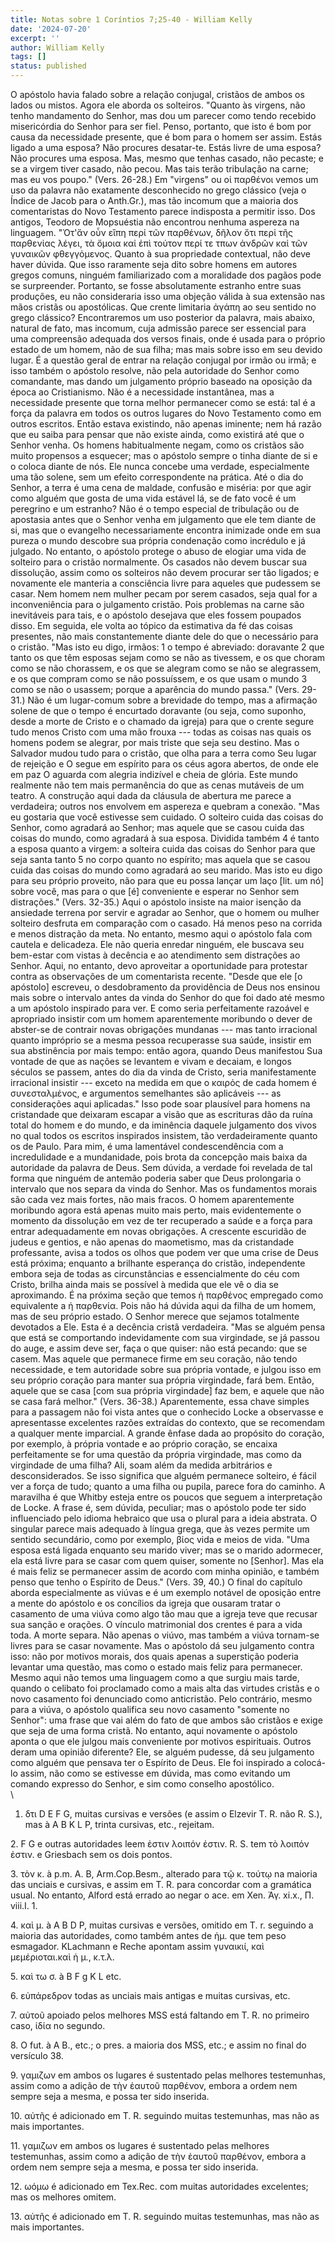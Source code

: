 ```yaml
---
title: Notas sobre 1 Coríntios 7;25-40 - William Kelly
date: '2024-07-20'
excerpt: ''
author: William Kelly
tags: []
status: published
---
```

O apóstolo havia falado sobre a relação conjugal, cristãos de ambos os
lados ou mistos. Agora ele aborda os solteiros. \"Quanto às virgens, não
tenho mandamento do Senhor, mas dou um parecer como tendo recebido
misericórdia do Senhor para ser fiel. Penso, portanto, que isto é bom
por causa da necessidade presente, que é bom para o homem ser assim.
Estás ligado a uma esposa? Não procures desatar-te. Estás livre de uma
esposa? Não procures uma esposa. Mas, mesmo que tenhas casado, não
pecaste; e se a virgem tiver casado, não pecou. Mas tais terão
tribulação na carne; mas eu vos poupo.\" (Vers. 26-28.) Em \"virgens\"
ou οἰ παρθένοι vemos um uso da palavra não exatamente desconhecido no
grego clássico (veja o Índice de Jacob para o Anth.Gr.), mas tão incomum
que a maioria dos comentaristas do Novo Testamento parece indisposta a
permitir isso. Dos antigos, Teodoro de Mopsuéstia não encontrou nenhuma
aspereza na linguagem. \"Ὁτ'ἅν οὖν εἳπη περἰ τῶν παρθένων, δῆλον ὄτι
περἰ τῆς παρθενἰας λέγει, τὰ ὄμοια καἰ ἐπὶ τούτον περί τε τπων ἀνδρῶν
καἰ τῶν γυναικῶν φθεγγὀμενος. Quanto à sua propriedade contextual, não
deve haver dúvida. Que isso raramente seja dito sobre homens em autores
gregos comuns, ninguém familiarizado com a moralidade dos pagãos pode se
surpreender. Portanto, se fosse absolutamente estranho entre suas
produções, eu não consideraria isso uma objeção válida à sua extensão
nas mãos cristãs ou apostólicas. Que crente limitaria ἀγάπη ao seu
sentido no grego clássico? Encontraremos um uso posterior da palavra,
mais abaixo, natural de fato, mas incomum, cuja admissão parece ser
essencial para uma compreensão adequada dos versos finais, onde é usada
para o próprio estado de um homem, não de sua filha; mas mais sobre isso
em seu devido lugar. É a questão geral de entrar na relação conjugal por
irmão ou irmã; e isso também o apóstolo resolve, não pela autoridade do
Senhor como comandante, mas dando um julgamento próprio baseado na
oposição da época ao Cristianismo. Não é a necessidade instantânea, mas
a necessidade presente que torna melhor permanecer como se está: tal é a
força da palavra em todos os outros lugares do Novo Testamento como em
outros escritos. Então estava existindo, não apenas iminente; nem há
razão que eu saiba para pensar que não existe ainda, como existirá até
que o Senhor venha. Os homens habitualmente negam, como os cristãos são
muito propensos a esquecer; mas o apóstolo sempre o tinha diante de si e
o coloca diante de nós. Ele nunca concebe uma verdade, especialmente uma
tão solene, sem um efeito correspondente na prática. Até o dia do
Senhor, a terra é uma cena de maldade, confusão e miséria: por que agir
como alguém que gosta de uma vida estável lá, se de fato você é um
peregrino e um estranho? Não é o tempo especial de tribulação ou de
apostasia antes que o Senhor venha em julgamento que ele tem diante de
si, mas que o evangelho necessariamente encontra inimizade onde em sua
pureza o mundo descobre sua própria condenação como incrédulo e já
julgado. No entanto, o apóstolo protege o abuso de elogiar uma vida de
solteiro para o cristão normalmente. Os casados não devem buscar sua
dissolução, assim como os solteiros não devem procurar ser tão ligados;
e novamente ele manteria a consciência livre para aqueles que pudessem
se casar. Nem homem nem mulher pecam por serem casados, seja qual for a
inconveniência para o julgamento cristão. Pois problemas na carne são
inevitáveis para tais, e o apóstolo desejava que eles fossem poupados
disso. Em seguida, ele volta ao tópico da estimativa da fé das coisas
presentes, não mais constantemente diante dele do que o necessário para
o cristão. \"Mas isto eu digo, irmãos: 1 o tempo é abreviado: doravante
2 que tanto os que têm esposas sejam como se não as tivessem, e os que
choram como se não chorassem, e os que se alegram como se não se
alegrassem, e os que compram como se não possuíssem, e os que usam o
mundo 3 como se não o usassem; porque a aparência do mundo passa.\"
(Vers. 29-31.) Não é um lugar-comum sobre a brevidade do tempo, mas a
afirmação solene de que o tempo é encurtado doravante (ou seja, como
suponho, desde a morte de Cristo e o chamado da igreja) para que o
crente segure tudo menos Cristo com uma mão frouxa --- todas as coisas
nas quais os homens podem se alegrar, por mais triste que seja seu
destino. Mas o Salvador mudou tudo para o cristão, que olha para a terra
como Seu lugar de rejeição e O segue em espírito para os céus agora
abertos, de onde ele em paz O aguarda com alegria indizível e cheia de
glória. Este mundo realmente não tem mais permanência do que as cenas
mutáveis de um teatro. A construção aqui dada da cláusula de abertura me
parece a verdadeira; outros nos envolvem em aspereza e quebram a
conexão. \"Mas eu gostaria que você estivesse sem cuidado. O solteiro
cuida das coisas do Senhor, como agradará ao Senhor; mas aquele que se
casou cuida das coisas do mundo, como agradará à sua esposa. Dividida
também 4 é tanto a esposa quanto a virgem: a solteira cuida das coisas
do Senhor para que seja santa tanto 5 no corpo quanto no espírito; mas
aquela que se casou cuida das coisas do mundo como agradará ao seu
marido. Mas isto eu digo para seu próprio proveito, não para que eu
possa lançar um laço \[lit. um nó\] sobre você, mas para o que \[é\]
conveniente e esperar no Senhor sem distrações.\" (Vers. 32-35.) Aqui o
apóstolo insiste na maior isenção da ansiedade terrena por servir e
agradar ao Senhor, que o homem ou mulher solteiro desfruta em comparação
com o casado. Há menos peso na corrida e menos distração da meta. No
entanto, mesmo aqui o apóstolo fala com cautela e delicadeza. Ele não
queria enredar ninguém, ele buscava seu bem-estar com vistas à decência
e ao atendimento sem distrações ao Senhor. Aqui, no entanto, devo
aproveitar a oportunidade para protestar contra as observações de um
comentarista recente. \"Desde que ele \[o apóstolo\] escreveu, o
desdobramento da providência de Deus nos ensinou mais sobre o intervalo
antes da vinda do Senhor do que foi dado até mesmo a um apóstolo
inspirado para ver. E como seria perfeitamente razoável e apropriado
insistir com um homem aparentemente moribundo o dever de abster-se de
contrair novas obrigações mundanas --- mas tanto irracional quanto
impróprio se a mesma pessoa recuperasse sua saúde, insistir em sua
abstinência por mais tempo: então agora, quando Deus manifestou Sua
vontade de que as nações se levantem e vivam e decaiam, e longos séculos
se passem, antes do dia da vinda de Cristo, seria manifestamente
irracional insistir --- exceto na medida em que o καιρὀς de cada homem é
συνεσταλμένος, e argumentos semelhantes são aplicáveis --- as
considerações aqui aplicadas.\" Isso pode soar plausível para homens na
cristandade que deixaram escapar a visão que as escrituras dão da ruína
total do homem e do mundo, e da iminência daquele julgamento dos vivos
no qual todos os escritos inspirados insistem, tão verdadeiramente
quanto os de Paulo. Para mim, é uma lamentável condescendência com a
incredulidade e a mundanidade, pois brota da concepção mais baixa da
autoridade da palavra de Deus. Sem dúvida, a verdade foi revelada de tal
forma que ninguém de antemão poderia saber que Deus prolongaria o
intervalo que nos separa da vinda do Senhor. Mas os fundamentos morais
são cada vez mais fortes, não mais fracos. O homem aparentemente
moribundo agora está apenas muito mais perto, mais evidentemente o
momento da dissolução em vez de ter recuperado a saúde e a força para
entrar adequadamente em novas obrigações. A crescente escuridão de
judeus e gentios, e não apenas do maometismo, mas da cristandade
professante, avisa a todos os olhos que podem ver que uma crise de Deus
está próxima; enquanto a brilhante esperança do cristão, independente
embora seja de todas as circunstâncias e essencialmente do céu com
Cristo, brilha ainda mais se possível à medida que ele vê o dia se
aproximando. É na próxima seção que temos ἡ παρθένος empregado como
equivalente a ἡ παρθενία. Pois não há dúvida aqui da filha de um homem,
mas de seu próprio estado. O Senhor merece que sejamos totalmente
devotados a Ele. Esta é a decência cristã verdadeira. \"Mas se alguém
pensa que está se comportando indevidamente com sua virgindade, se já
passou do auge, e assim deve ser, faça o que quiser: não está pecando:
que se casem. Mas aquele que permanece firme em seu coração, não tendo
necessidade, e tem autoridade sobre sua própria vontade, e julgou isso
em seu próprio coração para manter sua própria virgindade, fará bem.
Então, aquele que se casa \[com sua própria virgindade\] faz bem, e
aquele que não se casa fará melhor.\" (Vers. 36-38.) Aparentemente, essa
chave simples para a passagem não foi vista antes que o conhecido Locke
a observasse e apresentasse excelentes razões extraídas do contexto, que
se recomendam a qualquer mente imparcial. A grande ênfase dada ao
propósito do coração, por exemplo, à própria vontade e ao próprio
coração, se encaixa perfeitamente se for uma questão da própria
virgindade, mas como da virgindade de uma filha? Ali, soam além da
medida arbitrários e desconsiderados. Se isso significa que alguém
permanece solteiro, é fácil ver a força de tudo; quanto a uma filha ou
pupila, parece fora do caminho. A maravilha é que Whitby esteja entre os
poucos que seguem a interpretação de Locke. A frase é, sem dúvida,
peculiar; mas o apóstolo pode ter sido influenciado pelo idioma hebraico
que usa o plural para a ideia abstrata. O singular parece mais adequado
à língua grega, que às vezes permite um sentido secundário, como por
exemplo, βίος vida e meios de vida. \"Uma esposa está ligada enquanto
seu marido viver; mas se o marido adormecer, ela está livre para se
casar com quem quiser, somente no \[Senhor\]. Mas ela é mais feliz se
permanecer assim de acordo com minha opinião, e também penso que tenho o
Espírito de Deus.\" (Vers. 39, 40.) O final do capítulo aborda
especialmente as viúvas e é um exemplo notável de oposição entre a mente
do apóstolo e os concílios da igreja que ousaram tratar o casamento de
uma viúva como algo tão mau que a igreja teve que recusar sua sanção e
orações. O vínculo matrimonial dos crentes é para a vida toda. A morte
separa. Não apenas o viúvo, mas também a viúva tornam-se livres para se
casar novamente. Mas o apóstolo dá seu julgamento contra isso: não por
motivos morais, dos quais apenas a superstição poderia levantar uma
questão, mas como o estado mais feliz para permanecer. Mesmo aqui não
temos uma linguagem como a que surgiu mais tarde, quando o celibato foi
proclamado como a mais alta das virtudes cristãs e o novo casamento foi
denunciado como anticristão. Pelo contrário, mesmo para a viúva, o
apóstolo qualifica seu novo casamento \"somente no Senhor\": uma frase
que vai além do fato de que ambos são cristãos e exige que seja de uma
forma cristã. No entanto, aqui novamente o apóstolo aponta o que ele
julgou mais conveniente por motivos espirituais. Outros deram uma
opinião diferente? Ele, se alguém pudesse, dá seu julgamento como alguém
que pensava ter o Espírito de Deus. Ele foi inspirado a colocá-lo assim,
não como se estivesse em dúvida, mas como evitando um comando expresso
do Senhor, e sim como conselho apostólico.\
\
1. δτι D E F G, muitas cursivas e versões (e assim o Elzevir T. R. não
R. S.), mas à A B K L P, trinta cursivas, etc., rejeitam.

2\. F G e outras autoridades leem ἐστιν λοιπόν ἐστιν. R. S. tem τὸ
λοιπόν ἐστιν. e Griesbach sem os dois pontos.

3\. τὸν κ. à p.m. Α. B, Arm.Cop.Besm., alterado para τῷ κ. τούτῳ na
maioria das unciais e cursivas, e assim em T. R. para concordar com a
gramática usual. No entanto, Alford está errado ao negar o ace. em Xen.
Ἀγ. xi.x., Π. viii.I. 1.

4\. καὶ μ. à A B D P, muitas cursivas e versões, omitido em T. r.
seguindo a maioria das autoridades, como também antes de ἡμ. que tem
peso esmagador. KLachmann e Reche apontam assim γυναικιί, καὶ
μεμέριοται.καὶ ἡ μ., κ.τ.λ.

5\. καὶ τω σ. à B F g K L etc.

6\. εὐπάρεδρον todas as unciais mais antigas e muitas cursivas, etc.

7\. αὐτοῦ apoiado pelos melhores MSS está faltando em T. R. no primeiro
caso, ἰδία no segundo.

8\. O fut. à A B., etc.; o pres. a maioria dos MSS, etc.; e assim no
final do versículo 38.

9\. γαμιζων em ambos os lugares é sustentado pelas melhores testemunhas,
assim como a adição de τὴν ἑαυτοῦ παρθένον, embora a ordem nem sempre
seja a mesma, e possa ter sido inserida.

10\. αὐτῆς é adicionado em T. R. seguindo muitas testemunhas, mas não as
mais importantes.

11\. γαμιζων em ambos os lugares é sustentado pelas melhores
testemunhas, assim como a adição de τὴν ἑαυτοῦ παρθένον, embora a ordem
nem sempre seja a mesma, e possa ter sido inserida.

12\. ωόμω é adicionado em Tex.Rec. com muitas autoridades excelentes;
mas os melhores omitem.

13\. αὐτῆς é adicionado em T. R. seguindo muitas testemunhas, mas não as
mais importantes.
